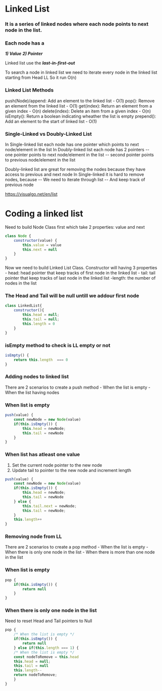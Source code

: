 # Linked List


### It is a series of linked nodes where each node points to next node in the list. 
### Each node has a 
***1) Value*** 
***2) Pointer***

<!-- https://dynalist.io/d/5SccLds9RQxoDmuzkuCRE2ki -->

 Linked list use the ***last-in-first-out***

 To search a node in linked list we need to iterate every node in the linked list starting from Head LL
 So it run O(n)

 ### Linked List Methods

 push(Node)/append: Add an element to the linked list - O(1)
 pop(): Remove an element from the linked list - O(1)
 get(index): Return an element from a given index - O(n)
 delete(index): Delete an item from a given index - O(n)
 isEmpty(): Return a boolean indicating wheather the list is empty
 prepend(): Add an element to the start of linked list  - O(1)

 ### Single-Linked vs Doubly-Linked List
 In Single-linked list each node has one pointer which points to next node/element in the list
 In Doubly-linked list each node has 2 pointers 
  -- one pointer points to next node/element in the list
  -- second pointer points to previous node/element in the list

Doubly-linked list are great for removing the nodes because they have access to previous and next node
In Single-linked it is hard to remove nodes, because 
    -- We need to iterate through list
    -- And keep track of previous node

https://visualgo.net/en/list

# Coding a linked list

Need to build Node Class first which take 2 properties: value and next

```javascript
class Node {
    constructor(value) {
        this.value = value
        this.next = null
    }
}
```
Now we need to build Linked List Class.
Constructor will having 3 properties
    - head: head pointer that keep tracks of first node in the linked list 
    - tail: tail pointer that keep tracks of last node in the linked list
    -length: the number of nodes in the list

### The Head and Tail will be null untill we addour first node

```javascript
class LinkedList{
    constructor(){
        this.head = null;
        this.tail = null;
        this.length = 0
    }
}
```

### isEmpty method to check is LL empty or not
```javascript
isEmpty() {
    return this.length  === 0
}
```

### Adding nodes to linked list

There are 2 scenarios to create a push method 
    - When the list is empty
    - When the list having nodes

### When list is empty
```javascript
push(value) {
    const newNode = new Node(value)
    if(this.isEmpty()) {
        this.head = newNode;
        this.tail = newNode
    }
}
```

### When list has atleast one value

1) Set the current node pointer to the new node
2) Update tail to pointer to the new node and increment length

```javascript
push(value) {
    const newNode = new Node(value)
    if(this.isEmpty()) {
        this.head = newNode;
        this.tail = newNode
    } else {
        this.tail.next = newNode;
        this.tail = newNode;
    }
    this.length++
}
```

### Removing node from LL

There are 2 scenarios to create a pop method 
    - When the list is empty
    - When there is only one node in the list
    - When there is more than one node in the list

### When list is empty
```javascript
pop {
    if(this.isEmpty()) {
        return null
    }
}
```

### When there is only one node in the list

Need to reset Head and Tail pointers to Null

```javascript
pop {
    /* When the list is empty */
    if(this.isEmpty()) {
        return null
    } else if(this.length === 1) {
    /* When the list is empty */
    const nodeToRemove = this.head
    this.head = null;
    this.tail = null
    this.length--
    return nodeToRemove;
    }
}
```

<!-- ### When there is more than one node in the list
```javascript
pop {
    /* When the list is empty */
    if(this.isEmpty()) {
        return null
    } else if(this.length === 1) {
    /* When the list is empty */
    const nodeToRemove = this.head
    this.head = null;
    this.tail = null
    this.length--
    return nodeToRemove;
    }
}
``` -->






